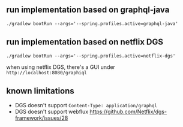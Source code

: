## run implementation based on graphql-java

`./gradlew bootRun --args='--spring.profiles.active=graphql-java'`

## run implementation based on netflix DGS

`./gradlew bootRun --args='--spring.profiles.active=netflix-dgs'`

when using netflix DGS, there's a GUI under `http://localhost:8080/graphiql`

## known limitations
- DGS doesn't support `Content-Type: application/graphql`
- DGS doesn't support webflux https://github.com/Netflix/dgs-framework/issues/28
